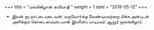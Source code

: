 ﻿+++
title = "மல்லிகிழான் காரியாதி  "
weight = 1
date = "2019-05-12"
+++


-  இவன் குடநாட்டையுடைவன்; வருவோர்க்கு வேண்டியவற்றை மிக்க அன்புடன் அளிக்கும் கொடையையுடையான் இவனைப் பாடியவர் ஆவூர் மூலங்கிழார். 
  
